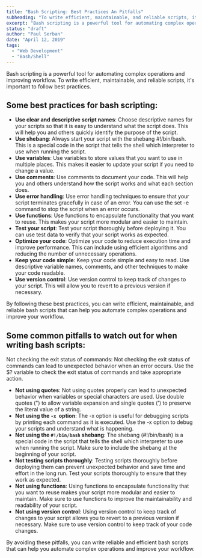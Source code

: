 ```yaml
---
title: "Bash Scripting: Best Practices An Pitfalls"
subheading: "To write efficient, maintainable, and reliable scripts, it's important to follow best practices"
excerpt: "Bash scripting is a powerful tool for automating complex operations and improving workflow. To write efficient, maintainable, and reliable scripts, it's important to follow best practices."
status: "draft"
author: "Paul Serban"
date: "April 12, 2019"
tags:
  - "Web Development"
  - "Bash/Shell"
---
```


Bash scripting is a powerful tool for automating complex operations and improving workflow. To write efficient, maintainable, and reliable scripts, it's important to follow best practices.

## Some best practices for bash scripting:

- **Use clear and descriptive script names**: Choose descriptive names for your scripts so that it is easy to understand what the script does. This will help you and others quickly identify the purpose of the script.
- **Use shebang**: Always start your script with the shebang #!/bin/bash. This is a special code in the script that tells the shell which interpreter to use when running the script.
- **Use variables**: Use variables to store values that you want to use in multiple places. This makes it easier to update your script if you need to change a value.
- **Use comments**: Use comments to document your code. This will help you and others understand how the script works and what each section does.
- **Use error handling**: Use error handling techniques to ensure that your script terminates gracefully in case of an error. You can use the set -e command to stop the script when an error occurs.
- **Use functions**: Use functions to encapsulate functionality that you want to reuse. This makes your script more modular and easier to maintain.
- **Test your script**: Test your script thoroughly before deploying it. You can use test data to verify that your script works as expected.
- **Optimize your code**: Optimize your code to reduce execution time and improve performance. This can include using efficient algorithms and reducing the number of unnecessary operations.
- **Keep your code simple**: Keep your code simple and easy to read. Use descriptive variable names, comments, and other techniques to make your code readable.
- **Use version control**: Use version control to keep track of changes to your script. This will allow you to revert to a previous version if necessary.

By following these best practices, you can write efficient, maintainable, and reliable bash scripts that can help you automate complex operations and improve your workflow.

## Some common pitfalls to watch out for when writing bash scripts:

Not checking the exit status of commands: Not checking the exit status of commands can lead to unexpected behavior when an error occurs. Use the $? variable to check the exit status of commands and take appropriate action.

- **Not using quotes**: Not using quotes properly can lead to unexpected behavior when variables or special characters are used. Use double quotes (") to allow variable expansion and single quotes (') to preserve the literal value of a string.
- **Not using the `-x `option**: The -x option is useful for debugging scripts by printing each command as it is executed. Use the -x option to debug your scripts and understand what is happening.
- **Not using the `#!/bin/bash` shebang**: The shebang (#!/bin/bash) is a special code in the script that tells the shell which interpreter to use when running the script. Make sure to include the shebang at the beginning of your script.
- **Not testing scripts thoroughly**: Testing scripts thoroughly before deploying them can prevent unexpected behavior and save time and effort in the long run. Test your scripts thoroughly to ensure that they work as expected.
- **Not using functions**: Using functions to encapsulate functionality that you want to reuse makes your script more modular and easier to maintain. Make sure to use functions to improve the maintainability and readability of your script.
- **Not using version control**: Using version control to keep track of changes to your script allows you to revert to a previous version if necessary. Make sure to use version control to keep track of your code changes.

By avoiding these pitfalls, you can write reliable and efficient bash scripts that can help you automate complex operations and improve your workflow.